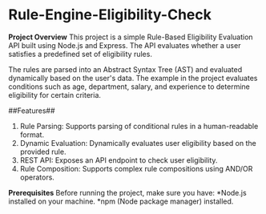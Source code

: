 # Rule-Engine-Eligibility-Check
**Project Overview**
This project is a simple Rule-Based Eligibility Evaluation API built using Node.js and Express. The API evaluates whether a user satisfies a predefined set of eligibility rules.

The rules are parsed into an Abstract Syntax Tree (AST) and evaluated dynamically based on the user's data. The example in the project evaluates conditions such as age, department, salary, and experience to determine eligibility for certain criteria.

##Features##
1. Rule Parsing: Supports parsing of conditional rules in a human-readable format.
1. Dynamic Evaluation: Dynamically evaluates user eligibility based on the provided rule.
1. REST API: Exposes an API endpoint to check user eligibility.
1. Rule Composition: Supports complex rule compositions using AND/OR operators.

**Prerequisites**
Before running the project, make sure you have:
*Node.js installed on your machine.
*npm (Node package manager) installed.
